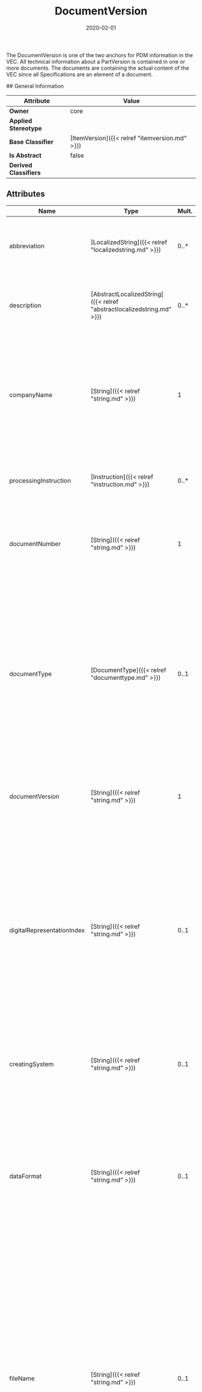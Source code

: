 ﻿---
title: DocumentVersion
toc: false
type: specs
date: "2020-02-01"
draft: false
specification: VEC
version: 1.2.0
documentType: "Recommendation"
elementType: Class
classes:
  - DocumentVersion
menu_name: vec-1.2.0
---
<p>The DocumentVersion is one of the two anchors for PDM information in the VEC. All technical information about a PartVersion is contained in one or more documents. The documents are containing the actual content of the VEC since all Specifications are an element of a document. </p>
## General Information

| Attribute               | Value |
|-------------------------|-------|
| **Owner**               | core |
| **Applied Stereotype**  |   |
| **Base Classifier**     | [ItemVersion]({{< relref "itemversion.md" >}})<br/>  |
| **Is Abstract**         | false |
| **Derived Classifiers** |   |

## Attributes
|  Name  |  Type  |  Mult.  |  Description  |  Owning Classifier  |
|--------|--------|---------|---------------|--------------|
|abbreviation | [LocalizedString]({{< relref "localizedstring.md" >}}) | 0..* | <p> Room for a short name of the Item. In case of a document the attribute is wanted to contain its title.      </p> | [ItemVersion]({{< relref "itemversion.md" >}}) |
|description | [AbstractLocalizedString]({{< relref "abstractlocalizedstring.md" >}}) | 0..* | <p>Room for additional, human readable information about the ItemVersion.  e.g. Buchsengehäuse 26-polig </p> | [ItemVersion]({{< relref "itemversion.md" >}}) |
|companyName | [String]({{< relref "string.md" >}}) | 1 | <p> Defines the publishing company of the ItemVersion. The companyName is part of the main identifier of an ItemVersion together with the corresponding number (partNumber or documentNumber) and version (partVersion or documentVersion).      </p> | [ItemVersion]({{< relref "itemversion.md" >}}) |
|processingInstruction | [Instruction]({{< relref "instruction.md" >}}) | 0..* | <p>Processing instructions for the application of the part or the document.  </p> | [ItemVersion]({{< relref "itemversion.md" >}}) |
|documentNumber | [String]({{< relref "string.md" >}}) | 1 | <p> The documentNumber is the major identifier of a DocumentVersion. The format is user defined and respectively company specific.       </p> | [DocumentVersion]({{< relref "documentversion.md" >}}) |
|documentType | [DocumentType]({{< relref "documenttype.md" >}}) | 0..1 | <p> The type of the document, that is defined in an <i>OpenEnumeration </i>and gives a hint about the content of the document. Values for typical types of documents in the process are predefined (e.g. a part master document for the specification of a <i>PartVersion</i>).      </p>      <p> At later point, further constraint might be attached to <i>documentType</i> defining a minimum content for certain types of documents.      </p> | [DocumentVersion]({{< relref "documentversion.md" >}}) |
|documentVersion | [String]({{< relref "string.md" >}}) | 1 | <p>The documentVersion specifies the version index of a document (see also documentNumber).  </p> | [DocumentVersion]({{< relref "documentversion.md" >}}) |
|digitalRepresentationIndex | [String]({{< relref "string.md" >}}) | 0..1 | <p> An arbitrary change index that indicates if the digital representation (the content in VEC) of this <i>DocumentVersion</i> has been changed /&#160;regenerated. This can be for example an index, a timestamp or a checksum. This allows the detection of changes in the content, even when the DocumentNumber &amp;&#160;DocumentVersion is the same.      </p>      <p> For a more detailed explanation in the context see &quot;Parts&#160;&amp;&#160;Documents&quot;. KBLFRM-837.      </p> | [DocumentVersion]({{< relref "documentversion.md" >}}) |
|creatingSystem | [String]({{< relref "string.md" >}}) | 0..1 | <p>The creatingSystem specifies the computer application or the machine which is used to create the document. </p> | [DocumentVersion]({{< relref "documentversion.md" >}}) |
|dataFormat | [String]({{< relref "string.md" >}}) | 0..1 | <p> The dataFormat specifies the convention that was used to structure the information in the document. This is useful if the DocumentVersion is a pointer to an external document, which is not contained in the VEC or if the content of this DocumentVersion was automatically generated by the extraction of the information out of the original document.      </p> | [DocumentVersion]({{< relref "documentversion.md" >}}) |
|fileName | [String]({{< relref "string.md" >}}) | 0..1 | <p> The name of the file as it appears in the VEC-Package, including the folder structure (fully qualified name) that contains this <i>DocumentVersion</i>. If this DocumentVersion is a link to an external document (e.g. a ComponentSymbol), then the fileName attribute points to the file containing the original document. The usage of this attribute is only valid, if the original document is distributed along with the VEC-file in a VEC-Package. It must not point to any file location which is not part of the VEC-Package (e.g. a File on a central server file share).      </p> | [DocumentVersion]({{< relref "documentversion.md" >}}) |
|location | [String]({{< relref "string.md" >}}) | 0..1 | <p> The location is a possibility to provide a reference to the source location of the <i>DocumentVersion</i> (e.g. a document management system or an archive system) where the original document can be found<i>.</i> The location shall be provided either as an URN&#160;or URL.      </p>      <p> &#160;      </p> | [DocumentVersion]({{< relref "documentversion.md" >}}) |
|numberOfSheets | [String]({{< relref "string.md" >}}) | 0..1 | <p>The number of sheets contained in the document.  </p> | [DocumentVersion]({{< relref "documentversion.md" >}}) |

## Outgoing Relations
|    Type  |   Role   |   Mult.   |   Mult.   |   Description   |
|----------|----------|-----------|-----------|-----------------|
| [DocumentVersion]({{< relref "documentversion.md" >}}) | relatedDocument | 0..* | 0..* | The association is an informative link which DocumentVersion are related to each other (e.g. by derivation, A Harness-Drawing is related to a 3D-Model). |
| [Specification]({{< relref "specification.md" >}}) | specification | 0..* | 0..1 | Specifies the Specifications contained in the DocumentVersion. All structured, technical information in the VEC is described by such Specifications. |
| [PartVersion]({{< relref "partversion.md" >}}) | referencedPart | 0..* | 0..* | The association is an informative link which PartVersions are described by the DocumentVersion. |
| [SheetOrChapter]({{< relref "sheetorchapter.md" >}}) | sheetOrChapter | 0..* | 1 | Specifies SheetOrChapters defined in this DocumentVersion. These are especially useful if the DocumentVersion represents an external reference. |
| [ItemEquivalence]({{< relref "itemequivalence.md" >}}) | itemEquivalence | 0..* | 1 | Specifies ItemEquivalances defined by the DocumentVersion. |
##  Incoming Relations
|    Type  |   Mult.  |   Role    |   Mult.   |   Description  |
|----------|----------|-----------|-----------|----------------|
| [RequirementsConformanceStatement]({{< relref "requirementsconformancestatement.md" >}}) |  |  | 1 | <p> References the <i>DocumentVersion</i> that contains the requirements to which a conformance statement shall be expressed.      </p> |
| [VecContent]({{< relref "veccontent.md" >}}) | 1 | documentVersion | 0..* | Specifies the DocumentVersions contained in the VEC-file. |
| [ExternalMappingSpecification]({{< relref "externalmappingspecification.md" >}}) | 0..* | mappedDocument | 1 | <p> Reference to the <i>DocumentVersion</i> that represents the external data source that connected to the VEC content by the <i>ExternalMappingSpecification</i>.      </p> |
| [DocumentBasedInstruction]({{< relref "documentbasedinstruction.md" >}}) | 0..* | referencedDocument | 1 | References the DocumentVersion that is used as an Instruction. |
| [ExtendableElement]({{< relref "extendableelement.md" >}}) | 0..* | referencedExternalDocuments | 0..* | <p> This association allows all <i>ExtendableElements</i> in the VEC&#160;to reference <i>DocumentVersions </i>as &quot;external reference&quot;.      </p>      <p> This association shall be used for the extension of elements in the VEC&#160;with information that cannot be represented in the VEC&#160;in an appropriate way but can be expressed in some external format (e.g. a specific symbol for a <i>ComponentNode</i>).      </p>      <p> D<i>ocumentVersions</i> referenced by this association shall not contain any <i>Specifications.</i>      </p>      <p> This association is no replacement for associations with a more precise semantic like the <i>DocumentBasedInstruction</i> or the associations between <i>PartVersion </i>and <i>DocumentVersion.</i>      </p>      <p> &#160;      </p> |
| [DocumentVersion]({{< relref "documentversion.md" >}}) | 0..* | relatedDocument | 0..* | The association is an informative link which DocumentVersion are related to each other (e.g. by derivation, A Harness-Drawing is related to a 3D-Model). |
| [DocumentRelatedAssignmentGroup]({{< relref "documentrelatedassignmentgroup.md" >}}) | 0..* | relatedDocumentVersion | 1 | <p> References the <i>DocumentVersion</i> to which this group relates.      </p> |
